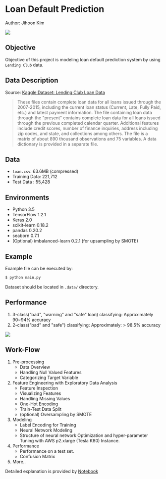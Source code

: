 # Loan Default Prediction

Author: Jihoon Kim

<img src="http://jihoon-kim.synology.me/wp-content/uploads/2017/07/LOAN.jpg">

## Objective
Objective of this project is modeling loan default prediction system by using `Lending Club` data.

## Data Description
Source: [Kaggle Dataset: Lending Club Loan Data](https://www.kaggle.com/wendykan/lending-club-loan-data)
> These files contain complete loan data for all loans issued through the 2007-2015, including the current loan status (Current, Late, Fully Paid, etc.) and latest payment information. The file containing loan data through the "present" contains complete loan data for all loans issued through the previous completed calendar quarter. Additional features include credit scores, number of finance inquiries, address including zip codes, and state, and collections among others. The file is a matrix of about 890 thousand observations and 75 variables. A data dictionary is provided in a separate file.

## Data
* `loan.csv`: 63.6MB (compressed)
* Training Data: 221,712
* Test Data    : 55,428

## Environments
* Python 3.5
* TensorFlow 1.2.1
* Keras 2.0
* scikit-learn 0.18.2
* pandas 0.20.2
* seaborn 0.7.1
* (Optional) imbalanced-learn 0.2.1 (for upsampling by SMOTE)

## Example
Example file can be executed by:
```bash
$ python main.py
```
Dataset should be located in `.data/` directory.

## Performance
1. 3-class("bad", "warning" and "safe" loan) classifying: Approximately 90~94% accuracy
2. 2-class("bad" and "safe") classifying: Approximately: > 98.5% accuracy
<img src="http://jihoon-kim.synology.me/wp-content/uploads/2017/07/performance.png">

## Work-Flow
1. Pre-processing
	* Data Overview
	* Handling Null Valued Features
	* Categorizing Target Variable
2. Feature Engineering with Exploratory Data Analysis
	* Feature Inspection
	* Visualizing Features
	* Handling Missing Values
	* One-Hot Encoding
	* Train-Test Data Split
	* (optional) Oversampling by SMOTE
3. Modeling
	* Label Encoding for Training
	* Neural Network Modeling
	* Structure of neural network Optimization and hyper-parameter Tuning with AWS p2.xlarge (Tesla K80) Instance.
4. Performance
	* Performance on a test set.
	* Confusion Matrix
5. More..

Detailed explanation is provided by [Notebook](https://nbviewer.jupyter.org/github/jihoon1990/Loan_Default_Prediction/blob/master/Loan_Default_Prediction.ipynb)
